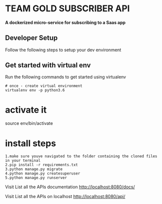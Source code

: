 
TEAM GOLD SUBSCRIBER API
=========================
#### A dockerized micro-service for subscribing to a Saas app

Developer Setup
-------------------------------

Follow the following steps to setup your  dev environment

Get started with virtual env
----------------------------

Run the following commands to get started using virtualenv

``` shell
# once - create virtual environment
virtualenv env -p python3.6
```

# activate it
source env/bin/activate

# install steps
```
1.make sure youve navigated to the folder containing the cloned files in your terminal
2.pip install -r requirements.txt
3.python manage.py migrate
4.python manage.py createsuperuser
5.python manage.py runserver

```
Visit List all the APIs documentation
[http://localhost:8080/docs/](http://localhost:8080/docs/)

Visit List all the APIs on localhost
[http://localhost:8080/api/](http://localhost:8080/api/)


